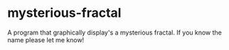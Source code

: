 # mysterious-fractal
A program that graphically display's a mysterious fractal. If you know the name please let me know!
